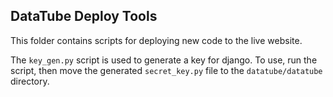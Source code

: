 ## DataTube Deploy Tools

This folder contains scripts for deploying new code to the live website.

The `key_gen.py` script is used to generate a key for django. To use, run the
script, then move the generated `secret_key.py` file to the `datatube/datatube`
directory.
